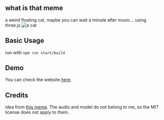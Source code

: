 ## what is that meme
a weird floating cat, maybe you can wait a minute after music... using three.js
![a cat](https://i.imgur.com/XqMHAQi.png "a cat")
## Basic Usage
run with ```npm run start/build```

## Demo

You can check the website [here](https://137shoebills.github.io/three-js-meme).

## Credits
idea from [this meme](https://www.youtube.com/watch?v=Mzh1l-SAxUM). 
The audio and model do not belong to me, so the MIT license does not apply to them.
